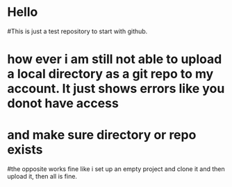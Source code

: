 # Hello
#This is just a test repository to start with github.
# how ever i am still not able to upload a local directory as a git repo to my account. It just shows errors like you donot have access
# and make sure directory or repo exists
#the opposite works fine like i set up an empty project and clone it and then upload it, then all is fine.
